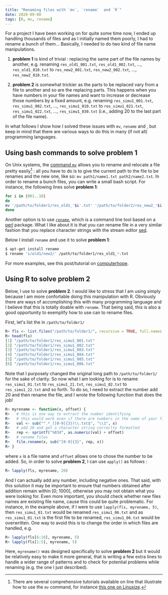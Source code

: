 ```yaml
---
title: "Renaming files with `mv`, `rename`  and `R`"
date: 2020-09-08
tags: [R, mv, rename]
---
```



For a project I have been working on for quite some time now, I ended up
handling thousands of files and as I initially named them poorly, I had to
rename a bunch of them... Basically, I needed to do two kind of file name
manipulations. 

1. **problem 1** is kind of trivial : replacing the same part of the
file names by another, e.g. renaming `res_old1_001.txt`, `res_old1_002.txt`, ...,
`res_old1_010.txt` to `res_new2_001.txt`, `res_new2_002.txt`, ...,
`res_new2_010.txt`.

2. **problem 2** is somewhat trickier as the parts to be replaced vary from a
file to another and so are the replacing parts. This happens when you have
numbers in your file names and want to increase or decrease those numbers by a
fixed amount, e.g. renaming `res_simu1_001.txt`, `res_simu1_002.txt`, ...,
`res_simu1_010.txt` to  `res_simu1_021.txt`, `res_simu1_022.txt`, ...,
`res_simu1_030.txt` (i.e., adding 20 to the last part of the file name). 


In what follows I show how I solved these issues with `mv`, `rename`  and <i
class="fab fa-r-project"></i>, but keep in mind that there are various ways to
do this in many (if not all) programming languages.



## Using bash commands to solve **problem 1**

On Unix systems, the [command `mv`](https://shapeshed.com/unix-mv/) allows you
to rename and relocate a file pretty easily[^tuto] : all you have to do is to
give the current path to the file to be renames and the new one, like so: `mv
path1/name1.txt path2/name2.txt`. In order to rename a bunch files, you can
write a small bash script. For instance, the following lines solve **problem 1**:


```sh
for i in {001..10}
do
mv '/path/to/folder1/res_old1_'$i'.txt' '/path/to/folder2/res_new2_'$i'.txt'
done
```


Another option is to use [`rename`](https://packages.debian.org/stretch/rename),
which is a command line tool based on a [perl](https://www.perl.org/) package.
What I like about it is that you can rename file in a very similar fashion that
you replace character strings with the stream editor
[sed](https://www.gnu.org/software/sed/manual/sed.html). 


Below I install `rename` and use it to solve **problem 1**:

```sh
$ apt-get install rename
$ rename 's/old1/new2/' /path/to/folder1/res_old1_*.txt
```

For more examples, see this post/tutorial on
[computerhope](https://www.computerhope.com/unix/rename.htm).



[^tuto]: There are several comprehensive tutorials available on line that
illustrate how to use the `mv` command, for instance [this one on Linuxize](
https://linuxize.com/post/how-to-rename-files-in-linux/).






## Using R to solve **problem 2**

Below, I use <i class="fab fa-r-project"></i> to solve **problem 2**. I would
like to stress that I am using <i class="fab fa-r-project"></i> simply because I
am more confortable doing this manipulation with R. Obviously there are
ways of accomplishing this with many programming language and I believe that
this is totally doable with `rename`. That being said, this is also a good
opportunity to exemplify how to use <i class="fab fa-r-project"></i> can to
rename files. 

First, let's list the in `/path/to/folder1/`


```R
R> fls <- list.files("/path/to/folder1/", recursive = TRUE, full.names = TRUE)
R> head(fls)
[1] "/path/to/folder1/res_simu1_001.txt"
[2] "/path/to/folder1/res_simu1_002.txt"
[3] "/path/to/folder1/res_simu1_003.txt"
[4] "/path/to/folder1/res_simu1_004.txt"
[5] "/path/to/folder1/res_simu1_005.txt"
[6] "/path/to/folder1/res_simu1_006.txt"
```

Note that I purposely changed the original long path to `/path/to/folder1/` for
the sake of clarity. So now what I am looking for is to rename
`res_simu1_01.txt` to `res_simu1_21.txt`, `res_simu1_02.txt` to
`res_simu1_22.txt` and so forth. To do so, I need to extract the number add 20
and then rename the file, and I wrote the following function that does the job!

```R
R> myrename <- function(x, offset) {
R>   # this is one way to extract the number identifying 
R>   # this would work even if there are numbers in the name of your files
R>   val <- sub("^.*_([0-9]{3})\\.txt$", "\\1", x)
R>   # add 20 and get a character string correclty formatted
R>   rep <- sprintf("%03d", as.numeric(val) + offset)
R>   # rename files
R>   file.rename(x, sub("[0-9]{3}", rep, x))
R> }
```

where `x` is a file name and `offset` allows one to chose the number to be added. So, in order to solve **problem 2**, I can use `apply()` as follows : 

```R
R> lapply(fls, myrename, 20)
```

And I can actually add any number, including negative ones. That said, with this
solution it may be important to ensure that numbers obtained after addition
remain within [0; 1000], otherwise you may not obtain what you were looking
for. Even more important, you should check whether new files names are existing
file name, cause this could be quite problematic. For instance, in the example
above, if I were to use `lapply(fls, myrename, 5)`, then `res_simu1_01.txt`
would be renamed `res_simu1_06.txt` and as `res_simu1_01.txt` is the first file
to be renamed, `res_simu1_06.txt` would be overwritten. One way to avoid this is
to change the order in which files are handled, e.g. 

```R
R> lapply(fls[6:10], myrename, 5)
R> lapply(fls[1:5], myrename, 5)
```

Here, `myrename()` was designed specifically to solve **problem 2** but it
would be relatively easy to make it more general, that is writing a few extra
lines to handle a wider range of patterns and to check for potential problems
while renaming (e.g. the one I just described). 